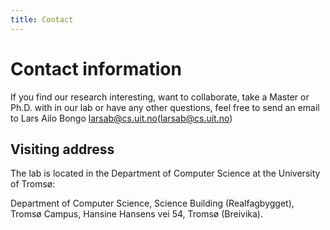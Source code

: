 ```yaml
---
title: Contact
---
```


# Contact information

If you find our research interesting, want to collaborate, take a Master or Ph.D. with in our lab or have any other questions, feel free to send an email to Lars Ailo Bongo <larsab@cs.uit.no>(larsab@cs.uit.no)
   
## Visiting address

The lab is located in the Department of Computer Science at the University of Tromsø:

Department of Computer Science,
Science Building (Realfagbygget), 
Tromsø Campus,
Hansine Hansens vei 54,
Tromsø (Breivika).

